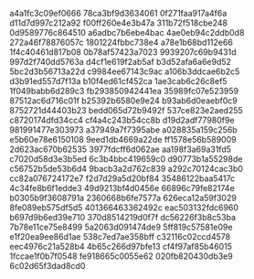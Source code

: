 a4a1fc3c09ef0666
78ca3bf9d3634061
0f271faa917a4f6a
d11d7d997c212a92
f00ff260e4e3b47a
311b72f518cbe248
0d9589776c864510
a6adbc7b6ebe4bac
4ae0eb94c2ddb0d8
272a46f78876057c
1801224fbbc738e4
a78e1b68bd112e66
1f4c40461d817b08
0b78af57423a7023
9939207c69b9431d
997d2f740dd5763a
d4cf1e619f2ab5af
b3d52afa6a6e9d52
5bc2d3b56713a22d
c9984ee67143c9ac
a106b3ddcae6b2c5
d3b91ed557d7f13a
b10f4ed61cf452ca
1ae3cab6c26c8ef5
1f049babb6d289c3
fb293850942441ea
35989fc07e523959
87512ac6d716c01f
b25392b6580e9e24
b93ab6d0eaebf0c9
8752721d44403b23
bedd065d72b9492f
537ce823e2aed255
c8720174dfd34cc4
cf4a4c243b54cc8b
d19d2adf77980f9e
981991477e303973
a37949a7f7395abe
a028835a159c256b
e5b60e78e6150108
9eed1db4669a22de
ff1578e56b589009
2d623ac670b62535
3977fdcff6d062ae
aa198f3a69a31fd5
c7020d58d3e3b5ed
6c3b4bbc419659c0
d90773b1a55298de
c56752b5de53b6d4
9bacb3a2d762c839
a292c70124cac3b0
cc82a076724172e7
f2d7d29a5d20bf84
35486122baa5417c
4c34fe8b6f1edde3
49d9213bf4d0456e
66896c79fe82174e
b0305b9f3608791a
2360668b6fe7577a
626eca12a59f3029
8fe089eb575df5d5
401366463362492c
eac503132fdc6960
b697d9b6ed39e710
370d8514219d0f7f
dc56226f3b8c53ba
7b78e11ce75e8499
5a2063d091474de9
5ff819c57581e09e
e1f20ea9ee86d1ae
538c7ed7ae358bff
c32116c02ccd4578
eec4976c21a528b4
4b65c266d97bfe13
cf4f97af85b46015
1fccae1f0b7f0548
fe918665c0055e62
020fb820430db3e9
6c02d65f3dad8cd0
